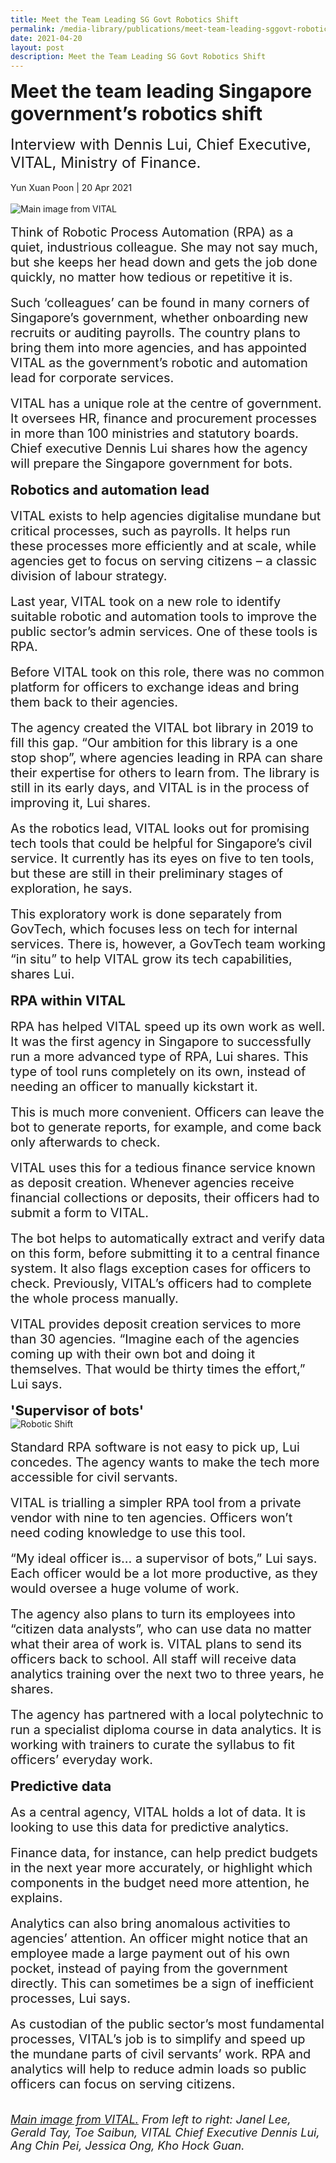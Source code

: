 ```yaml
---
title: Meet the Team Leading SG Govt Robotics Shift
permalink: /media-library/publications/meet-team-leading-sggovt-robotics-shift
date: 2021-04-20
layout: post
description: Meet the Team Leading SG Govt Robotics Shift
---
```

<div style="font-size: 30px">
<b>Meet the team leading Singapore government’s robotics shift</b></div>
<div>&nbsp;&nbsp;</div>
<div>
<div style="font-size: 24px">
Interview with Dennis Lui, Chief Executive, VITAL, Ministry of Finance.
</div>
<div>&nbsp;&nbsp;</div>
<div>
Yun Xuan Poon | 20 Apr 2021
</div>
<div>&nbsp;&nbsp;</div>
<img id="MainImage" src="/images/Media/roboticshift_1.png" alt="Main image from VITAL">
<div>&nbsp;&nbsp;</div>	
<div style="font-size: 20px;">
Think of Robotic Process Automation (RPA) as a quiet, industrious colleague. She may not say much, but she keeps her head down and gets the job done quickly, no matter how tedious or repetitive it is.
</div>
<div>&nbsp;&nbsp;</div>
<div style="font-size: 20px;">
Such ‘colleagues’ can be found in many corners of Singapore’s government, whether onboarding new recruits or auditing payrolls. The country plans to bring them into more agencies, and has appointed VITAL as the government’s robotic and automation lead for corporate services.
</div>
<div>&nbsp;&nbsp;</div>
<div style="font-size: 20px;">
VITAL has a unique role at the centre of government. It oversees HR, finance and procurement processes in more than 100 ministries and statutory boards. Chief executive Dennis Lui shares how the agency will prepare the Singapore government for bots.
</div>
<div>&nbsp;&nbsp;</div>
<div style="font-size: 22px;">
<b>Robotics and automation lead</b>
</div>
<div>&nbsp;&nbsp;</div>
<div style="font-size: 20px;">
VITAL exists to help agencies digitalise mundane but critical processes, such as payrolls. It helps run these processes more efficiently and at scale, while agencies get to focus on serving citizens – a classic division of labour strategy.
</div>
<div>&nbsp;&nbsp;</div>
<div style="font-size: 20px;">
Last year, VITAL took on a new role to identify suitable robotic and automation tools to improve the public sector’s admin services. One of these tools is RPA.
</div>
<div>&nbsp;&nbsp;</div>
<div style="font-size: 20px;">
Before VITAL took on this role, there was no common platform for officers to exchange ideas and bring them back to their agencies.
</div>
<div>&nbsp;&nbsp;</div>
<div style="font-size: 20px;">
The agency created the VITAL bot library in 2019 to fill this gap. “Our ambition for this library is a one stop shop”, where agencies leading in RPA can share their expertise for others to learn from. The library is still in its early days, and VITAL is in the process of improving it, Lui shares.
</div>
<div>&nbsp;&nbsp;</div>
<div style="font-size: 20px;">
As the robotics lead, VITAL looks out for promising tech tools that could be helpful for Singapore’s civil service. It currently has its eyes on five to ten tools, but these are still in their preliminary stages of exploration, he says.
</div>
<div>&nbsp;&nbsp;</div>
<div style="font-size: 20px;">
This exploratory work is done separately from GovTech, which focuses less on tech for internal services. There is, however, a GovTech team working “in situ” to help VITAL grow its tech capabilities, shares Lui.
</div>
<div>&nbsp;&nbsp;</div>
<div style="font-size: 22px;">
<b>RPA within VITAL</b>
</div>
<div>&nbsp;&nbsp;</div>
<div style="font-size: 20px;">
RPA has helped VITAL speed up its own work as well. It was the first agency in Singapore to successfully run a more advanced type of RPA, Lui shares. This type of tool runs completely on its own, instead of needing an officer to manually kickstart it.
</div>
<div>&nbsp;&nbsp;</div>
<div style="font-size: 20px;">
This is much more convenient. Officers can leave the bot to generate reports, for example, and come back only afterwards to check.
</div>
<div>&nbsp;&nbsp;</div>
<div style="font-size: 20px;">
VITAL uses this for a tedious finance service known as deposit creation. Whenever agencies receive financial collections or deposits, their officers had to submit a form to VITAL.
</div>
<div>&nbsp;&nbsp;</div>
<div style="font-size: 20px;">
The bot helps to automatically extract and verify data on this form, before submitting it to a central finance system. It also flags exception cases for officers to check. Previously, VITAL’s officers had to complete the whole process manually.
</div>
<div>&nbsp;&nbsp;</div>
<div style="font-size: 20px;">
VITAL provides deposit creation services to more than 30 agencies. “Imagine each of the agencies coming up with their own bot and doing it themselves. That would be thirty times the effort,” Lui says.
</div>
<div>&nbsp;&nbsp;</div>
<div style="font-size: 22px;">
<b>'Supervisor of bots'</b>
</div>
<img src="/images/Media/roboticshift_2.png" alt="Robotic Shift">	
<div>&nbsp;&nbsp;</div>
<div style="font-size: 20px;">
Standard RPA software is not easy to pick up, Lui concedes. The agency wants to make the tech more accessible for civil servants.
</div>
<div>&nbsp;&nbsp;</div>
<div style="font-size: 20px;">
VITAL is trialling a simpler RPA tool from a private vendor with nine to ten agencies. Officers won’t need coding knowledge to use this tool.
</div>
<div>&nbsp;&nbsp;</div>
<div style="font-size: 20px;">
“My ideal officer is… a supervisor of bots,” Lui says. Each officer would be a lot more productive, as they would oversee a huge volume of work.
</div>
<div>&nbsp;&nbsp;</div>
<div style="font-size: 20px;">
The agency also plans to turn its employees into “citizen data analysts”, who can use data no matter what their area of work is. VITAL plans to send its officers back to school. All staff will receive data analytics training over the next two to three years, he shares.
</div>
<div>&nbsp;&nbsp;</div>
<div style="font-size: 20px;">
The agency has partnered with a local polytechnic to run a specialist diploma course in data analytics. It is working with trainers to curate the syllabus to fit officers’ everyday work.
</div>
<div>&nbsp;&nbsp;</div>
<div style="font-size: 22px;">
<b>Predictive data</b>
</div>
<div>&nbsp;&nbsp;</div>
<div style="font-size: 20px;">
As a central agency, VITAL holds a lot of data. It is looking to use this data for predictive analytics.
</div>
<div>&nbsp;&nbsp;</div>
<div style="font-size: 20px;">
Finance data, for instance, can help predict budgets in the next year more accurately, or highlight which components in the budget need more attention, he explains.
</div>
<div>&nbsp;&nbsp;</div>
<div style="font-size: 20px;">
Analytics can also bring anomalous activities to agencies’ attention. An officer might notice that an employee made a large payment out of his own pocket, instead of paying from the government directly. This can sometimes be a sign of inefficient processes, Lui says.
</div>
<div>&nbsp;&nbsp;</div>
<div style="font-size: 20px;">
As custodian of the public sector’s most fundamental processes, VITAL’s job is to simplify and speed up the mundane parts of civil servants’ work. RPA and analytics will help to reduce admin loads so public officers can focus on serving citizens.
</div>
<div>&nbsp;&nbsp;</div>
<div>&nbsp;&nbsp;</div>
<div style="font-size: 18px;">
	<i><a href="#MainImage">Main image from VITAL.</a> From left to right: Janel Lee, Gerald Tay, Toe Saibun, VITAL Chief Executive Dennis Lui, Ang Chin Pei, Jessica Ong, Kho Hock Guan.</i>
</div>